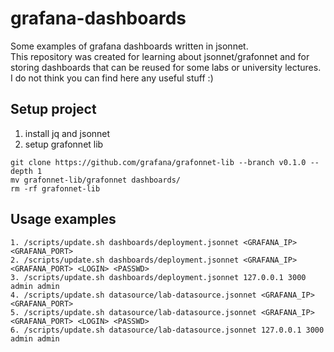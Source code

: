 # grafana-dashboards
Some examples of grafana dashboards written in jsonnet.\
This repository was created for learning about jsonnet/grafonnet and for storing dashboards that 
can be reused for some labs or university lectures.\
I do not think you can find here any useful stuff :)

## Setup project
1. install jq and jsonnet
2. setup grafonnet lib
```
git clone https://github.com/grafana/grafonnet-lib --branch v0.1.0 --depth 1 
mv grafonnet-lib/grafonnet dashboards/
rm -rf grafonnet-lib
```

## Usage examples
```
1. /scripts/update.sh dashboards/deployment.jsonnet <GRAFANA_IP> <GRAFANA_PORT>
2. /scripts/update.sh dashboards/deployment.jsonnet <GRAFANA_IP> <GRAFANA_PORT> <LOGIN> <PASSWD>
3. /scripts/update.sh dashboards/deployment.jsonnet 127.0.0.1 3000 admin admin
4. /scripts/update.sh datasource/lab-datasource.jsonnet <GRAFANA_IP> <GRAFANA_PORT>
5. /scripts/update.sh datasource/lab-datasource.jsonnet <GRAFANA_IP> <GRAFANA_PORT> <LOGIN> <PASSWD>
6. /scripts/update.sh datasource/lab-datasource.jsonnet 127.0.0.1 3000 admin admin
```
